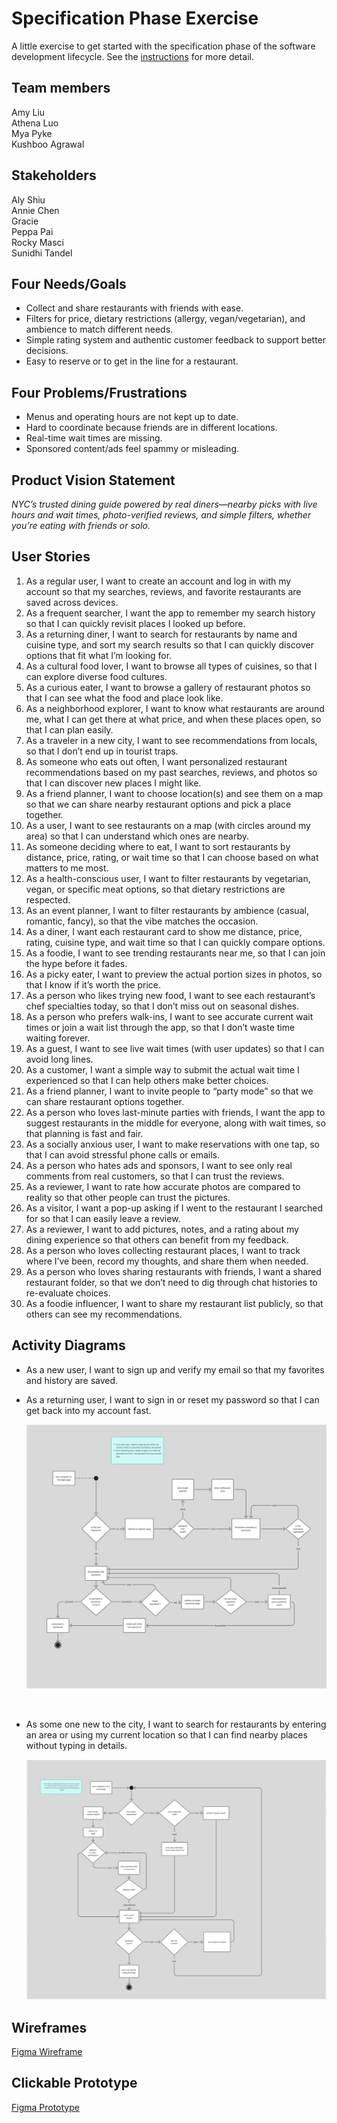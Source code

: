# Specification Phase Exercise

A little exercise to get started with the specification phase of the software development lifecycle. See the [instructions](instructions.md) for more detail.

## Team members

Amy Liu <br/>
Athena Luo <br/>
Mya Pyke <br/>
Kushboo Agrawal <br/>

## Stakeholders
Aly Shiu <br/> 
Annie Chen <br/> 
Gracie <br/> 
Peppa Pai <br/> 
Rocky Masci <br/> 
Sunidhi Tandel <br/>

## Four Needs/Goals
* Collect and share restaurants with friends with ease.
* Filters for price, dietary restrictions (allergy, vegan/vegetarian), and ambience to match different needs.
* Simple rating system and authentic customer feedback to support better decisions.
* Easy to reserve or to get in the line for a restaurant.

## Four Problems/Frustrations
* Menus and operating hours are not kept up to date.
* Hard to coordinate because friends are in different locations.
* Real-time wait times are missing.
* Sponsored content/ads feel spammy or misleading.


## Product Vision Statement

 *NYC’s trusted dining guide powered by real diners—nearby picks with live hours and wait times, photo-verified reviews, and simple filters, whether you’re eating with friends or solo.*

## User Stories

1. As a regular user, I want to create an account and log in with my account so that my searches, reviews, and favorite restaurants are saved across devices.
2. As a frequent searcher, I want the app to remember my search history so that I can quickly revisit places I looked up before.
3. As a returning diner, I want to search for restaurants by name and cuisine type, and sort my search results so that I can quickly discover options that fit what I’m looking for.
4. As a cultural food lover, I want to browse all types of cuisines, so that I can explore diverse food cultures.
5. As a curious eater, I want to browse a gallery of restaurant photos so that I can see what the food and place look like.
6. As a neighborhood explorer, I want to know what restaurants are around me, what I can get there at what price, and when these places open, so that I can plan easily.
7. As a traveler in a new city, I want to see recommendations from locals, so that I don’t end up in tourist traps.
8. As someone who eats out often, I want personalized restaurant recommendations based on my past searches, reviews, and photos so that I can discover new places I might like.
9. As a friend planner, I want to choose location(s) and see them on a map so that we can share nearby restaurant options and pick a place together.
10. As a user, I want to see restaurants on a map (with circles around my area) so that I can understand which ones are nearby.
11. As someone deciding where to eat, I want to sort restaurants by distance, price, rating, or wait time so that I can choose based on what matters to me most.
12. As a health-conscious user, I want to filter restaurants by vegetarian, vegan, or specific meat options, so that dietary restrictions are respected.
13. As an event planner, I want to filter restaurants by ambience (casual, romantic, fancy), so that the vibe matches the occasion.
14. As a diner, I want each restaurant card to show me distance, price, rating, cuisine type, and wait time so that I can quickly compare options.
15. As a foodie, I want to see trending restaurants near me, so that I can join the hype before it fades.
16. As a picky eater, I want to preview the actual portion sizes in photos, so that I know if it’s worth the price.
17. As a person who likes trying new food, I want to see each restaurant’s chef specialties today, so that I don’t miss out on seasonal dishes.
18. As a person who prefers walk-ins, I want to see accurate current wait times or join a wait list through the app, so that I don’t waste time waiting forever.
19. As a guest, I want to see live wait times (with user updates) so that I can avoid long lines.
20. As a customer, I want a simple way to submit the actual wait time I experienced so that I can help others make better choices.
21. As a friend planner, I want to invite people to “party mode” so that we can share restaurant options together.
22. As a person who loves last-minute parties with friends, I want the app to suggest restaurants in the middle for everyone, along with wait times, so that planning is fast and fair.
23. As a socially anxious user, I want to make reservations with one tap, so that I can avoid stressful phone calls or emails.
24. As a person who hates ads and sponsors, I want to see only real comments from real customers, so that I can trust the reviews.
25. As a reviewer, I want to rate how accurate photos are compared to reality so that other people can trust the pictures.
26. As a visitor, I want a pop-up asking if I went to the restaurant I searched for so that I can easily leave a review.
27. As a reviewer, I want to add pictures, notes, and a rating about my dining experience so that others can benefit from my feedback.
28. As a person who loves collecting restaurant places, I want to track where I’ve been, record my thoughts, and share them when needed.
29. As a person who loves sharing restaurants with friends, I want a shared restaurant folder, so that we don’t need to dig through chat histories to re-evaluate choices.
30. As a foodie influencer, I want to share my restaurant list publicly, so that others can see my recommendations.

## Activity Diagrams

* As a new user, I want to sign up and verify my email so that my favorites and history are saved.
* As a returning user, I want to sign in or reset my password so that I can get back into my account fast.

  ![Authentication flow](assets/login-UML.png)

<br/> 

* As some one new to the city, I want to search for restaurants by entering an area or using my current location so that I can find nearby places without typing in details.

  ![Authentication flow](assets/location-UML.png)


## Wireframes

[Figma Wireframe](https://www.figma.com/design/SLCo97OuaafxCknkKgHSoW/restaurant-recommendations?node-id=40-67&t=3E7bqyy5o2FIawQH-1)



## Clickable Prototype

[Figma Prototype](https://www.figma.com/proto/SLCo97OuaafxCknkKgHSoW/restaurant-recommendations?page-id=40%3A67&node-id=141-202&viewport=-7579%2C-98%2C0.94&t=XO67QWLvRS9N7drm-1&scaling=scale-down&content-scaling=fixed&starting-point-node-id=141%3A202)

